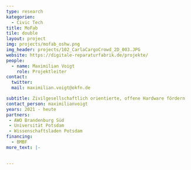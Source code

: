 ```yaml
---
type: research
kategorien:
  - Civic Tech
title: MoFab
tile: double
layout: project
img: projects/mofab_oshw.png
img_header: projects/102_CarlaCargoCrowd_2D_003.JPG
website: https://digitale-reparaturfabrik.de/projekte/
people:
  - name: Maximilian Voigt
    role: Projektleiter
contact:
  twitter:
  mail: maximilian.voigt@okfn.de

subtitle: Zivilgesellschaftlich orientierte, offene Hardware fördern
contact_person: maximilianvoigt
years: 2021 - heute
partners:
 - AWO Brandenburg Süd
 - Universität Potsdam
 - Wissenschaftsladen Potsdam
financing:
  - BMBF
more_text: |-
    

---
```



